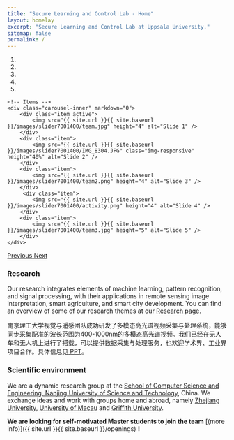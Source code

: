 ```yaml
---
title: "Secure Learning and Control Lab - Home"
layout: homelay
excerpt: "Secure Learning and Control Lab at Uppsala University."
sitemap: false
permalink: /
---
```


<!-- ### Vision
Our vision is to develop methodologies for designing intelligent autonomous decision-making systems that are secure and resilient against malicious adversaries and natural failures.  -->

<div markdown="0" id="carousel" class="carousel slide" data-ride="carousel" data-interval="4000" data-pause="hover" >
    <!-- Menu -->
    <ol class="carousel-indicators">
        <li data-target="#carousel" data-slide-to="0" class="active"></li>
        <li data-target="#carousel" data-slide-to="1"></li>
        <li data-target="#carousel" data-slide-to="2"></li>
        <li data-target="#carousel" data-slide-to="3"></li>
         <li data-target="#carousel" data-slide-to="4"></li>
        <!-- <li data-target="#carousel" data-slide-to="4"></li> -->
                <!-- <li data-target="#carousel" data-slide-to="4"></li> -->
    </ol>

    <!-- Items -->
    <div class="carousel-inner" markdown="0">
        <div class="item active">
            <img src="{{ site.url }}{{ site.baseurl }}/images/slider7001400/team.jpg" height="4" alt="Slide 1" />
        </div>
        <div class="item">
            <img src="{{ site.url }}{{ site.baseurl }}/images/slider7001400/IMG_8304.JPG" class="img-responsive" height="40%" alt="Slide 2" />
        </div>
        <div class="item">
            <img src="{{ site.url }}{{ site.baseurl }}/images/slider7001400/team2.png" height="4" alt="Slide 3" />
        </div>  
         <div class="item">
            <img src="{{ site.url }}{{ site.baseurl }}/images/slider7001400/activity.png" height="4" alt="Slide 4" />
        </div>
        <div class="item">
            <img src="{{ site.url }}{{ site.baseurl }}/images/slider7001400/team3.jpg" height="5" alt="Slide 5" />
        </div>  
    </div>
  <a class="left carousel-control" href="#carousel" role="button" data-slide="prev">
    <span class="glyphicon glyphicon-chevron-left" aria-hidden="true"></span>
    <span class="sr-only">Previous</span>
  </a>
  <a class="right carousel-control" href="#carousel" role="button" data-slide="next">
    <span class="glyphicon glyphicon-chevron-right" aria-hidden="true"></span>
    <span class="sr-only">Next</span>
  </a>
</div>


### Research
Our research integrates elements of machine learning, pattern recognition, and signal processing, with their applications in remote sensing image interpretation, smart agriculture, and smart city development. You can find an overview of some of our research themes at our [Research page](research).

南京理工大学视觉与遥感团队成功研发了多模态高光谱视频采集与处理系统，能够同步采集配准的波长范围为400-1000nm的多模态高光谱视频。我们已经在无人车和无人机上进行了搭载，可以提供数据采集与处理服务，也欢迎学术界、工业界项目合作。具体信息见<a href="/mvip/assets/MHSI.pptx"> PPT</a>。

### Scientific environment
We are a dynamic research group at the [ School of Computer Science and Engineering, Nanjing University of Science and Technology](http://www.njust.edu.cn/), China. We exchange ideas and work with groups home and abroad, namely [Zhejiang University](https://person.zju.edu.cn/ytqian), [University of Macau](https://www.fst.um.edu.mo/personal/jtzhou/) and [Griffith University](https://experts.griffith.edu.au/7205-jun-zhou). 

 **We are looking for self-motivated  Master students to join the team** [(more info)]({{ site.url }}{{ site.baseurl }}/openings) **!**


<!-- ### Our support
We are grateful for the early-career funding from [Uppsala University](http://www.it.uu.se), the [Knut and Alice Wallenberg Foundation](https://kaw.wallenberg.org/) ([Wallenberg Academy Fellow](https://kaw.wallenberg.org/en/andre-teixeira)), the [Swedish Research Council](https://www.vr.se) ([Starting Grant](https://www.vr.se/english/applying-for-funding/calls/2018-03-07-starting-grant-within-natural-and-engineering-sciences.html)), and the [Swedish Foundation for Strategic Research](https://strategiska.se) ([Future Research Leaders Grant](https://strategiska.se/en/research/ongoing-research/framtidens-forskningsledare-7/)).

<div class="row">

<div class="col-sm-3 clearfix vcenter">
<img src="{{ site.url }}{{ site.baseurl }}/images/logopic/UU_logo_4f125px.png" style="width: 125px">

</div>

<div class="col-sm-3 clearfix vcenter">
<img src="{{ site.url }}{{ site.baseurl }}/images/logopic/KAW_Logotype_Large.png" style="width: 125px">

</div>

<div class="col-sm-3 clearfix vcenter">
<img src="{{ site.url }}{{ site.baseurl }}/images/logopic/svart_fyrkant_eng.png" style="width: 120px">

</div>

<div class="col-sm-2 clearfix vcenter">
<img src="{{ site.url }}{{ site.baseurl }}/images/logopic/ssf_gb_rgb-300x247.png" style="width: 124px">

</div>

</div>

See our funding and ongoing projects at our [Funding page](funding).
  -->
 